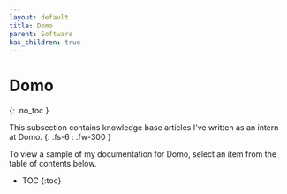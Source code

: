 ```yaml
---
layout: default
title: Domo
parent: Software
has_children: true
---
```


# Domo
{: .no_toc }

This subsection contains knowledge base articles I've written as an intern at Domo.
{: .fs-6 : .fw-300 }

To view a sample of my documentation for Domo, select an item from the table of contents below.

- TOC
{:toc}
